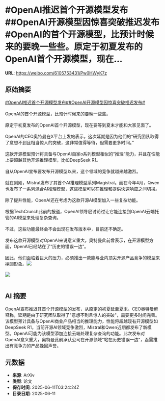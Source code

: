 # #OpenAI推迟首个开源模型发布##OpenAI开源模型因惊喜突破推迟发布#OpenAI的首个开源模型，比预计时候来的要晚一些些。原定于初夏发布的OpenAI首个开源模型，现在...

**URL**: https://weibo.com/6105753431/Pw0HWyK7z

## 原始摘要

<a href="https://m.weibo.cn/search?containerid=231522type%3D1%26t%3D10%26q%3D%23OpenAI%E6%8E%A8%E8%BF%9F%E9%A6%96%E4%B8%AA%E5%BC%80%E6%BA%90%E6%A8%A1%E5%9E%8B%E5%8F%91%E5%B8%83%23&amp;extparam=%23OpenAI%E6%8E%A8%E8%BF%9F%E9%A6%96%E4%B8%AA%E5%BC%80%E6%BA%90%E6%A8%A1%E5%9E%8B%E5%8F%91%E5%B8%83%23" data-hide=""><span class="surl-text">#OpenAI推迟首个开源模型发布#</span></a><a href="https://m.weibo.cn/search?containerid=231522type%3D1%26t%3D10%26q%3D%23OpenAI%E5%BC%80%E6%BA%90%E6%A8%A1%E5%9E%8B%E5%9B%A0%E6%83%8A%E5%96%9C%E7%AA%81%E7%A0%B4%E6%8E%A8%E8%BF%9F%E5%8F%91%E5%B8%83%23&amp;extparam=%23OpenAI%E5%BC%80%E6%BA%90%E6%A8%A1%E5%9E%8B%E5%9B%A0%E6%83%8A%E5%96%9C%E7%AA%81%E7%A0%B4%E6%8E%A8%E8%BF%9F%E5%8F%91%E5%B8%83%23" data-hide=""><span class="surl-text">#OpenAI开源模型因惊喜突破推迟发布#</span></a><br><br>OpenAI的首个开源模型，比预计时候来的要晚一些些。<br><br>原定于初夏发布的OpenAI首个开源模型，现在要等到夏末才能和大家见面了。<br><br>OpenAI的CEO奥特曼在X平台上发帖表示，这次延期是因为他们的“研究团队取得了意想不到且相当惊人的突破，这非常值得等待，但需要更多时间。”<br><br>这款开源模型预计将具备与OpenAI自家o系列模型相似的“推理”能力，并且在性能上要超越其他开源推理模型，比如DeepSeek R1。<br><br>自从OpenAI宣布要发布开源模型以来，这个领域的竞争就越来越激烈。<br><br>就在刚刚，Mistral发布了其首个AI推理模型系列Magistral。而在今年4月，Qwen也发布了一系列混合AI推理模型，这些模型可以在推理和提供快速响应之间切换。<br><br>除了提升性能，OpenAI还在考虑为这款开源AI模型加入一些复杂功能。<br><br>根据TechCrunch此前的报道，OpenAI领导层讨论过让它能连接到OpenAI云端托管的AI模型来处理复杂查询。<br><br>不过，这些功能最终会不会出现在发布版本中，目前还不确定。<br><br>发布这款开源模型对OpenAI来说意义重大，奥特曼此前曾表示，在开源模型方面，OpenAI已经站在了“历史的错误一边”。<br><br>因此，他们面临着巨大的压力，必须推出一款能与业内顶尖开源产品竞争的模型来挽回形象。<img style="" src="https://tvax1.sinaimg.cn/large/006Fd7o3gy1i2b61118evj30t20l810e.jpg" referrerpolicy="no-referrer"><br><br><img style="" src="https://tvax1.sinaimg.cn/large/006Fd7o3gy1i2b61tg2r1j34mo334u0z.jpg" referrerpolicy="no-referrer"><br><br>

## AI 摘要

OpenAI宣布推迟其首个开源模型的发布，从原定的初夏延至夏末。CEO奥特曼解释称，延期是由于研究团队取得了"意想不到且惊人的突破"，需要更多时间完善。该模型预计具备与OpenAI商业产品相当的推理能力，性能将超越现有开源模型如DeepSeek R1。当前开源AI领域竞争激烈，Mistral和Qwen近期都发布了新模型。OpenAI可能为该模型添加连接云端处理复杂查询的功能。此次发布对OpenAI意义重大，奥特曼此前承认公司在开源领域"站在历史错误一边"，亟需推出有竞争力的产品挽回声誉。

## 元数据

- **来源**: ArXiv
- **类型**: 论文
- **保存时间**: 2025-06-11T03:24:24Z
- **目录日期**: 2025-06-11
